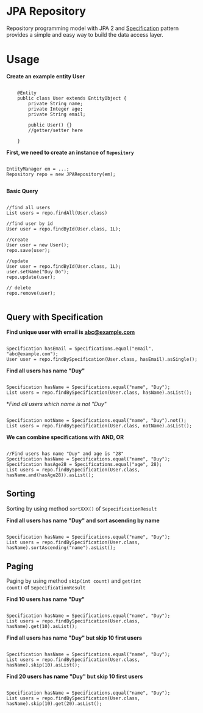 JPA Repository
==============

Repository programming model with JPA 2 and [Specification](http://en.wikipedia.org/wiki/Specification_pattern) pattern provides a simple and easy way to build the data access layer.

Usage
=====

**Create an example entity User**

<pre><code>
    @Entity
    public class User extends EntityObject<Long> {
    	private String name;
    	private Integer age;
    	private String email;
    
    	public User() {}
        //getter/setter here
    
    }
</code></pre>

**First, we need to create an instance of <code>Repository</code>**
<pre><code>
EntityManager em = ...;
Repository repo = new JPARepository(em);

</code></pre>

**Basic Query**

<pre><code>
//find all users
List<User> users = repo.findAll(User.class)

//find user by id
User user = repo.findById(User.class, 1L);

//create
User user = new User();
repo.save(user);

//update
User user = repo.findById(User.class, 1L);
user.setName("Duy Do");
repo.update(user);

// delete
repo.remove(user);

</code></pre>

Query with Specification
------------------------
**Find unique user with email is abc@example.com**
<pre><code>
Specification<User> hasEmail = Specifications.equal("email", "abc@example.com");
User user = repo.findBySpecification(User.class, hasEmail).asSingle();
</code></pre>

**Find all users has name "Duy"**
<pre><code>
Specification<User> hasName = Specifications.equal("name", "Duy");
List<User> users = repo.findBySpecification(User.class, hasName).asList();
</code></pre>

**Find all users which name is not "Duy"*
<pre><code>
Specification<User> notName = Specifications.equal("name", "Duy").not();
List<User> users = repo.findBySpecification(User.class, notName).asList();
</code></pre>

**We can combine specifications with AND, OR**
<pre><code>
//Find users has name "Duy" and age is "28"
Specification<User> hasName = Specifications.equal("name", "Duy");
Specification<User> hasAge28 = Specifications.equal("age", 28);
List<User> users = repo.findBySpecification(User.class, hasName.and(hasAge28)).asList();
</code></pre>

Sorting
-------
Sorting by using method <code>sortXXX()</code> of <code>SepecificationResult</code>

**Find all users has name "Duy" and sort ascending by name**
<pre><code>
Specification<User> hasName = Specifications.equal("name", "Duy");
List<User> users = repo.findBySpecification(User.class, hasName).sortAscending("name").asList();
</code></pre>

Paging
------
Paging by using method <code>skip(int count)</code> and <code>get(int count)</code> of <code>SepecificationResult</code>

**Find 10 users has name "Duy"**
<pre><code>
Specification<User> hasName = Specifications.equal("name", "Duy");
List<User> users = repo.findBySpecification(User.class, hasName).get(10).asList();
</code></pre>

**Find all users has name "Duy" but skip 10 first users**
<pre><code>
Specification<User> hasName = Specifications.equal("name", "Duy");
List<User> users = repo.findBySpecification(User.class, hasName).skip(10).asList();
</code></pre>

**Find 20 users has name "Duy" but skip 10 first users**
<pre><code>
Specification<User> hasName = Specifications.equal("name", "Duy");
List<User> users = repo.findBySpecification(User.class, hasName).skip(10).get(20).asList();
</code></pre>
